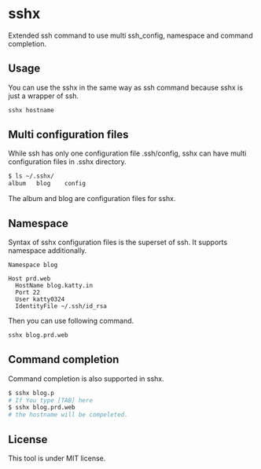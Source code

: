 # sshx

Extended ssh command to use multi ssh_config, namespace and command completion.

## Usage

You can use the sshx in the same way as ssh command because sshx is just a wrapper of ssh.

```bash
sshx hostname
```

## Multi configuration files

While ssh has only one configuration file .ssh/config, sshx can have multi configuration files in .sshx directory.

```bash
$ ls ~/.sshx/
album	blog	config
```

The album and blog are configuration files for sshx.

## Namespace

Syntax of sshx configuration files is the superset of ssh. It supports namespace additionally.

```
Namespace blog

Host prd.web
  HostName blog.katty.in
  Port 22
  User katty0324
  IdentityFile ~/.ssh/id_rsa
```

Then you can use following command.

```bash
sshx blog.prd.web
```

## Command completion

Command completion is also supported in sshx.

```bash
$ sshx blog.p
# If You type [TAB] here
$ sshx blog.prd.web
# the hostname will be compeleted.
```

## License

This tool is under MIT license.
